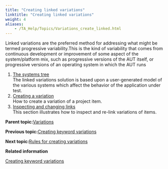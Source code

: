 ```yaml
--- 
title: "Creating linked variations"
linktitle: "Creating linked variations"
weight: 4
aliases: 
    - /TA_Help/Topics/Variations_create_linked.html
---
```


Linked variations are the preferred method for addressing what might be termed progressive variability.This is the kind of variability that comes from continuous development or improvement of some aspect of the system/platform mix, such as progressive versions of the AUT itself, or progressive versions of an operating system in which the AUT runs

1.  [The systems tree](/TA_Help/Topics/Variations_create_linked_system_tree.html)  
The linked variations solution is based upon a user-generated model of the various systems which affect the behavior of the application under test.
2.  [Creating a variation](/TA_Help/Topics/Variations_linking.html)  
How to create a variation of a project item.
3.  [Inspecting and changing links](/TA_Help/Topics/Variations_inspecting_removing.html)  
This section illustrates how to inspect and re-link variations of items.

**Parent topic:**[Variations](/TA_Help/Topics/Variations.html)

**Previous topic:**[Creating keyword variations](/TA_Help/Topics/Variations_create_keyword.html)

**Next topic:**[Rules for creating variations](/TA_Help/Topics/Variations_rules.html)

**Related information**  


[Creating keyword variations](/TA_Help/Topics/Variations_create_keyword.html)

